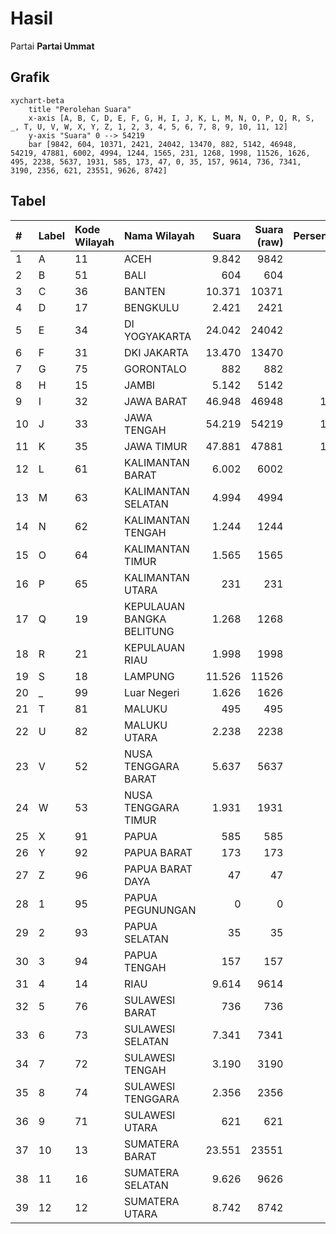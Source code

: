 # Hasil

Partai **Partai Ummat**

## Grafik

```mermaid
xychart-beta
    title "Perolehan Suara"
    x-axis [A, B, C, D, E, F, G, H, I, J, K, L, M, N, O, P, Q, R, S, _, T, U, V, W, X, Y, Z, 1, 2, 3, 4, 5, 6, 7, 8, 9, 10, 11, 12]
    y-axis "Suara" 0 --> 54219
    bar [9842, 604, 10371, 2421, 24042, 13470, 882, 5142, 46948, 54219, 47881, 6002, 4994, 1244, 1565, 231, 1268, 1998, 11526, 1626, 495, 2238, 5637, 1931, 585, 173, 47, 0, 35, 157, 9614, 736, 7341, 3190, 2356, 621, 23551, 9626, 8742]
```

## Tabel

| #  | Label | Kode Wilayah | Nama Wilayah              | Suara  | Suara (raw) | Persentase |
|:-- |:----- |:------------ |:------------------------- | ------:| -----------:| ----------:|
| 1  | A     | 11           | ACEH                      | 9.842  | 9842        | 3,04       |
| 2  | B     | 51           | BALI                      | 604    | 604         | 0,19       |
| 3  | C     | 36           | BANTEN                    | 10.371 | 10371       | 3,21       |
| 4  | D     | 17           | BENGKULU                  | 2.421  | 2421        | 0,75       |
| 5  | E     | 34           | DI YOGYAKARTA             | 24.042 | 24042       | 7,44       |
| 6  | F     | 31           | DKI JAKARTA               | 13.470 | 13470       | 4,17       |
| 7  | G     | 75           | GORONTALO                 | 882    | 882         | 0,27       |
| 8  | H     | 15           | JAMBI                     | 5.142  | 5142        | 1,59       |
| 9  | I     | 32           | JAWA BARAT                | 46.948 | 46948       | 14,52      |
| 10 | J     | 33           | JAWA TENGAH               | 54.219 | 54219       | 16,77      |
| 11 | K     | 35           | JAWA TIMUR                | 47.881 | 47881       | 14,81      |
| 12 | L     | 61           | KALIMANTAN BARAT          | 6.002  | 6002        | 1,86       |
| 13 | M     | 63           | KALIMANTAN SELATAN        | 4.994  | 4994        | 1,54       |
| 14 | N     | 62           | KALIMANTAN TENGAH         | 1.244  | 1244        | 0,38       |
| 15 | O     | 64           | KALIMANTAN TIMUR          | 1.565  | 1565        | 0,48       |
| 16 | P     | 65           | KALIMANTAN UTARA          | 231    | 231         | 0,07       |
| 17 | Q     | 19           | KEPULAUAN BANGKA BELITUNG | 1.268  | 1268        | 0,39       |
| 18 | R     | 21           | KEPULAUAN RIAU            | 1.998  | 1998        | 0,62       |
| 19 | S     | 18           | LAMPUNG                   | 11.526 | 11526       | 3,56       |
| 20 | _     | 99           | Luar Negeri               | 1.626  | 1626        | 0,50       |
| 21 | T     | 81           | MALUKU                    | 495    | 495         | 0,15       |
| 22 | U     | 82           | MALUKU UTARA              | 2.238  | 2238        | 0,69       |
| 23 | V     | 52           | NUSA TENGGARA BARAT       | 5.637  | 5637        | 1,74       |
| 24 | W     | 53           | NUSA TENGGARA TIMUR       | 1.931  | 1931        | 0,60       |
| 25 | X     | 91           | PAPUA                     | 585    | 585         | 0,18       |
| 26 | Y     | 92           | PAPUA BARAT               | 173    | 173         | 0,05       |
| 27 | Z     | 96           | PAPUA BARAT DAYA          | 47     | 47          | 0,01       |
| 28 | 1     | 95           | PAPUA PEGUNUNGAN          | 0      | 0           | 0,00       |
| 29 | 2     | 93           | PAPUA SELATAN             | 35     | 35          | 0,01       |
| 30 | 3     | 94           | PAPUA TENGAH              | 157    | 157         | 0,05       |
| 31 | 4     | 14           | RIAU                      | 9.614  | 9614        | 2,97       |
| 32 | 5     | 76           | SULAWESI BARAT            | 736    | 736         | 0,23       |
| 33 | 6     | 73           | SULAWESI SELATAN          | 7.341  | 7341        | 2,27       |
| 34 | 7     | 72           | SULAWESI TENGAH           | 3.190  | 3190        | 0,99       |
| 35 | 8     | 74           | SULAWESI TENGGARA         | 2.356  | 2356        | 0,73       |
| 36 | 9     | 71           | SULAWESI UTARA            | 621    | 621         | 0,19       |
| 37 | 10    | 13           | SUMATERA BARAT            | 23.551 | 23551       | 7,28       |
| 38 | 11    | 16           | SUMATERA SELATAN          | 9.626  | 9626        | 2,98       |
| 39 | 12    | 12           | SUMATERA UTARA            | 8.742  | 8742        | 2,70       |



